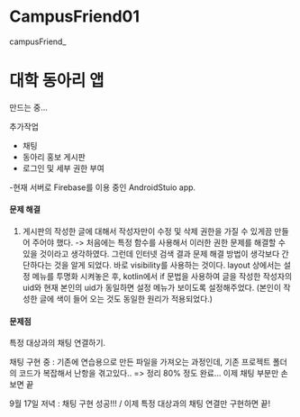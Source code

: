 # CampusFriend01
campusFriend_

<h1>대학 동아리 앱</h1>

만드는 중...

추가작업
* 채팅
* 동아리 홍보 게시판
* 로그인 및 세부 권한 부여

-현재 서버로 Firebase를 이용 중인 AndroidStuio app.

<h4>문제 해결</h4>

1. 게시판의 작성한 글에 대해서 작성자만이 수정 및 삭제 권한을 가질 수 있게끔 만들어 주어야 했다.
-> 처음에는 특정 함수를 사용해서 이러한 권한 문제를 해결할 수 있을 것이라고 생각하였다. 그런데 인터넷 검색 결과 문제 해결 방법이 생각보다 간단하다는 것을 알게 되었다. 바로 visibility를 사용하는 것이다. layout 상에서는 설정 메뉴를 투명화 시켜놓은 후, kotlin에서 if 문법을 사용하여 글을 작성한 작성자의 uid와 현재 본인의 uid가 동일하면 설정 메뉴가 보이도록 설정해주었다. (본인이 작성한 글에 색이 들어 오는 것도 동일한 원리가 적용되었다.)  

<h4>문제점</h4>
특정 대상과의 채팅 연결하기.


채팅 구현 중 : 기존에 연습용으로 만든 파일을 가져오는 과정인데, 기존 프로젝트 폴더의 코드가 복잡해서 난항을 겪고있다..
=> 정리 80% 정도 완료... 이제 채팅 부분만 손보면 끝 

9월 17일 저녁 : 채팅 구현 성공!!!  / 이제 특정 대상과의 채팅 연결만 구현하면 끝!
